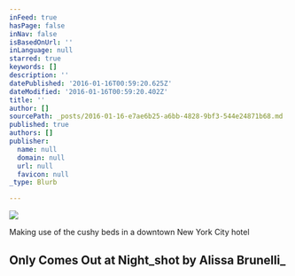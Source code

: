 ```yaml
---
inFeed: true
hasPage: false
inNav: false
isBasedOnUrl: ''
inLanguage: null
starred: true
keywords: []
description: ''
datePublished: '2016-01-16T00:59:20.625Z'
dateModified: '2016-01-16T00:59:20.402Z'
title: ''
author: []
sourcePath: _posts/2016-01-16-e7ae6b25-a6bb-4828-9bf3-544e24871b68.md
published: true
authors: []
publisher:
  name: null
  domain: null
  url: null
  favicon: null
_type: Blurb

---
```

![](https://s3-us-west-2.amazonaws.com/the-grid-img/p/4b9829e4f861c7cd51bb55e79cf04e602f20031d.jpg)

Making use of the cushy beds in a downtown New York City hotel

## Only Comes Out at Night_shot by Alissa Brunelli_